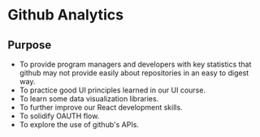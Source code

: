 # Github Analytics

## Purpose
- To provide program managers and developers with key statistics that github may not provide easily about repositories in an easy to digest way.
- To practice good UI principles learned in our UI course.
- To learn some data visualization libraries.
- To further improve our React development skills.
- To solidify OAUTH flow.
- To explore the use of github's APIs.
